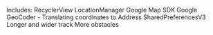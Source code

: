Includes:
RecyclerView
LocationManager
Google Map SDK
Google GeoCoder - Translating coordinates to Address
SharedPreferencesV3
Longer and wider track
More obstacles
